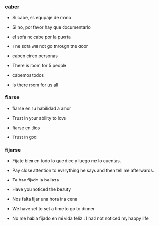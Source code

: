 
### caber

 * Si cabe, es equpaje de mano
 * Si no, por favor hay que documentarlo

 * el sofa no cabe por la puerta
 * The sofa will not go through the door

 * caben cinco personas
 * There is room for 5 people

 * cabemos todos
 * Is there room for us all

### fiarse

 * fiarse en su habilidad a amor
 * Trust in your ability to love

 * fiarse en dios
 * Trust in god

### fijarse

 * Fíjate bien en todo lo que dice y luego me lo cuentas.
 * Pay close attention to everything he says and then tell me afterwards.

 * Te has fijado la bellaza
 * Have you noticed the beauty

 * Nos falta fijar una hora ir a cena
 * We have yet to set a time to go to dinner

 * No me habia fijado en mi vida feliz : I had not noticed my happy life
